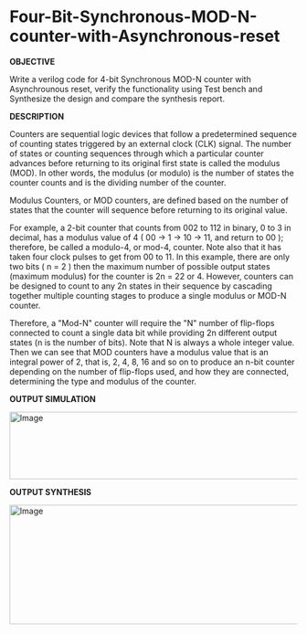 # Four-Bit-Synchronous-MOD-N-counter-with-Asynchronous-reset

**OBJECTIVE**

Write a verilog code for 4-bit Synchronous MOD-N counter with Asynchrounous reset,
verify the functionality using Test bench and Synthesize the design and compare the synthesis
report.

**DESCRIPTION**

Counters are sequential logic devices that follow a predetermined sequence of counting states
triggered by an external clock (CLK) signal. The number of states or counting sequences through
which a particular counter advances before returning to its original first state is called the modulus
(MOD). In other words, the modulus (or modulo) is the number of states the counter counts and is
the dividing number of the counter.

Modulus Counters, or MOD counters, are defined based on the number of states that the counter
will sequence before returning to its original value.

For example, a 2-bit counter that counts from 002 to 112 in binary, 0 to 3 in decimal, has a
modulus value of 4 ( 00 → 1 → 10 → 11, and return to 00 ); therefore, be called a modulo-4, or
mod-4, counter. Note also that it has taken four clock pulses to get from 00 to 11.
In this example, there are only two bits ( n = 2 ) then the maximum number of possible output
states (maximum modulus) for the counter is 2n = 22 or 4. However, counters can be designed to
count to any 2n states in their sequence by cascading together multiple counting stages to produce
a single modulus or MOD-N counter.

Therefore, a "Mod-N" counter will require the "N" number of flip-flops connected to count a single
data bit while providing 2n different output states (n is the number of bits). Note that N is always
a whole integer value. Then we can see that MOD counters have a modulus value that is an integral
power of 2, that is, 2, 4, 8, 16 and so on to produce an n-bit counter depending on the number of
flip-flops used, and how they are connected, determining the type and modulus of the counter.

**OUTPUT SIMULATION**


<img width="785" height="118" alt="Image" src="https://github.com/user-attachments/assets/a878f84b-68f0-40f6-81a9-66b47b6ddbd2" />


**OUTPUT SYNTHESIS**



<img width="934" height="209" alt="Image" src="https://github.com/user-attachments/assets/09540330-73d9-4aa8-a8b3-d0e31f8845d9" />
